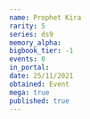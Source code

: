 ```yaml
---
name: Prophet Kira
rarity: 5
series: ds9
memory_alpha:
bigbook_tier: -1
events: 0
in_portal:
date: 25/11/2021
obtained: Event
mega: true
published: true
---
```



